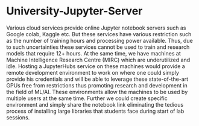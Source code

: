 # University-Jupyter-Server

Various cloud services provide online Jupyter notebook servers such
 as Google colab, Kaggle etc. But these services have various
 restriction such as the number of training hours and processing
 power available. Thus, due to such uncertainties these services
 cannot be used to train and research models that require 12+ hours.
 At the same time, we have machines at Machine Intelligence Research
 Centre (MIRC) which are underutilized and idle. Hosting a
 JupyterHubs service on these machines would provide a remote
 development environment to work on where one could simply provide
 his credentials and will be able to leverage these state-of-the-art
 GPUs free from restrictions thus promoting research and development
 in the field of ML/AI. These environments allow the machines to be
 used by multiple users at the same time. Further we could create
specific environment and simply share the notebook link eliminating
the tedious process of installing large libraries that students
face during start of lab sessions.
